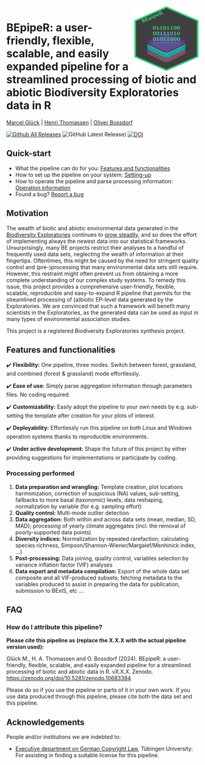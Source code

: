 <img align="right" width="170" height="170" src="https://github.com/marcelglueck/BEpipeR/blob/e902703f223bb39e01afaa7ae16f511b60ef39ca/BEpipeR_logo.png">

# BEpipeR: a user-friendly, flexible, scalable, and easily expanded pipeline for a streamlined processing of biotic and abiotic Biodiversity Exploratories data in R  
[Marcel Glück](https://orcid.org/0000-0002-9027-6750) | [Henri Thomassen](https://orcid.org/0000-0002-9403-1291) | [Oliver Bossdorf](https://orcid.org/0000-0001-7504-6511)

[![Github All Releases](https://img.shields.io/github/downloads/marcelglueck/BEpipeR/total.svg)]() 
![GitHub Latest Release)](https://img.shields.io/github/v/release/marcelglueck/BEpipeR) 
[![DOI](https://zenodo.org/badge/734299181.svg)](https://zenodo.org/doi/10.5281/zenodo.10683384)


## Quick-start
- What the pipeline can do for you: [Features and functionalities](https://github.com/marcelglueck/BEpipeR?tab=readme-ov-file#what-does-the-current-version-of-the-pipeline-do)
- How to set up the pipeline on your system: [Setting-up](https://github.com/marcelglueck/BEpipeR/blob/main/setup_guide.md) 
- How to operate the pipeline and parse processing information: [Operation information](https://github.com/marcelglueck/BEpipeR/blob/main/BEpipeR_workflow.svg)
- Found a bug? [Report a bug](https://github.com/marcelglueck/BEpipeR/issues)

## Motivation
The wealth of biotic and abiotic environmental data generated in the [Biodiversity
Exploratories](https://www.biodiversity-exploratories.de/en/) continues to [grow steadily](https://www.bexis.uni-jena.de/ddm/publicsearch/), 
and so does the effort of implementing always the
newest data into our statistical frameworks. Unsurprisingly, many BE projects restrict their analyses to a
handful of frequently used data sets, neglecting the wealth of information at their fingertips.
Oftentimes, this might be caused by the need for stringent quality control and (pre-)processing
that many environmental data sets still require. However, this restraint might often prevent us
from obtaining a more complete understanding of our complex study systems. To remedy this issue,
this project provides a comprehensive user-friendly, flexible, scalable, reproducible and easy-to-expand R pipeline that 
permits for the streamlined processing of (a)biotic EP-level data generated by the Exploratories.
We are convinced that such a framework will benefit many scientists in the Exploratories, as the 
generated data can be used as input in many types of environmental association studies. 

This project is a registered Biodiversity Exploratories synthesis project.

## Features and functionalities
✔️ **Flexibility:** One pipeline, three modes. Switch between forest, grassland, and combined (forest & grassland) mode effortlessly. 

✔️ **Ease of use:** Simply parse aggregation information through parameters files. No coding required.

✔️ **Customizability:** Easily adopt the pipeline to your own needs by e.g. sub-setting the template after creation for your plots of interest.

✔️ **Deployability:** Effortlessly run this pipeline on both Linux and Windows operation systems thanks to reproducible environments.

✔️ **Under active development:** Shape the future of this project by either providing suggestions for implementations or participate by coding.

### Processing performed
1. **Data preparation and wrangling:** Template creation, plot locations harmonization, correction of suspicious (NA) values, sub-setting, fallbacks to more basal (taxonomic) levels, data reshaping, normalization by variable (for e.g. sampling effort)
2. **Quality control:** Multi-mode outlier detection
3. **Data aggregation:** Both within and across data sets (mean, median, SD, MAD); processing of yearly climate aggregates (incl. the removal of poorly-supported data points)
4. **Diversity indices:** Normalization by repeated rarefaction; calculating species richness, Simpson/Shannon-Wiener/Margalef/Menhinick index, ...)
5. **Post-processing:** Data joining, quality control, variables selection by variance inflation factor (VIF) analyses
6. **Data export and metadata compilation:** Export of the whole data set composite and all VIF-produced subsets; fetching metadata to the variables produced to assist in preparing the data for publication, submission to BExIS, etc ...

## FAQ
### How do I attribute this pipeline?
**Please cite this pipeline as (replace the X.X.X with the actual pipeline version used):**

Glück M., H. A. Thomassen and O. Bossdorf (2024). BEpipeR: a user-friendly, flexible, scalable, and easily expanded pipeline for a streamlined processing of biotic and abiotic data in R. vX.X.X. Zenodo. https://zenodo.org/doi/10.5281/zenodo.10683384

Please do so if you use the pipeline or parts of it in your own work. If you use data produced through this pipeline, please cite both the data set and this pipeline.

## Acknowledgements
People and/or institutions we are indebted to:
- [Executive department on German Copyright Law](https://uni-tuebingen.de/en/facilities/university-library/publishing-research/publishing/copyright-law/), Tübingen University: For assisting in finding a suitable license for this pipeline.



